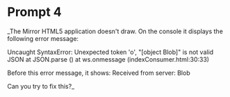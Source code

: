 # Prompt 4

_The Mirror HTML5 application doesn't draw. On the console it displays the following error message: 

Uncaught SyntaxError: Unexpected token 'o', "[object Blob]" is not valid JSON at JSON.parse (<anonymous>) at ws.onmessage (indexConsumer.html:30:33) 

Before this error message, it shows:
Received from server: Blob

Can you try to fix this?_